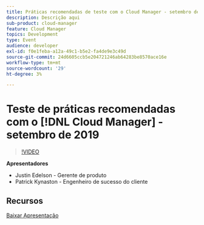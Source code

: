 ```yaml
---
title: Práticas recomendadas de teste com o Cloud Manager - setembro de 2019
description: Descrição aqui
sub-product: cloud-manager
feature: Cloud Manager
topics: Development
type: Event
audience: developer
exl-id: f0e1feba-a12a-49c1-b5e2-fa4de9e3c49d
source-git-commit: 24d6605ccb5e204721246ab64283be8570ace16e
workflow-type: tm+mt
source-wordcount: '29'
ht-degree: 3%

---
```


# Teste de práticas recomendadas com o [!DNL Cloud Manager] - setembro de 2019

>[!VIDEO](https://video.tv.adobe.com/v/329028/?quality=9&learn=on)


**Apresentadores**

* Justin Edelson - Gerente de produto
* Patrick Kynaston - Engenheiro de sucesso do cliente

## Recursos

[Baixar Apresentação](./assets/CloudManagerWebinarSeptember2019.pdf)
